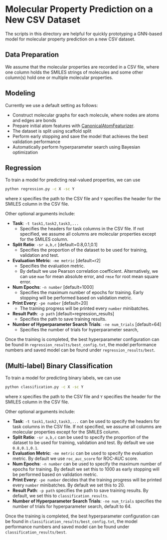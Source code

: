 # Molecular Property Prediction on a New CSV Dataset

The scripts in this directory are helpful for quickly prototyping a GNN-based model for molecular property 
prediction on a new CSV dataset.

## Data Preparation

We assume that the molecular properties are recorded in a CSV file, where one column holds the SMILES strings 
of molecules and some other column(s) hold one or multiple molecular properties.

## Modeling

Currently we use a default setting as follows:
- Construct molecular graphs for each molecule, where nodes are atoms and edges are bonds
- Prepare initial atom features with [CanonicalAtomFeaturizer](https://lifesci.dgl.ai/generated/dgllife.utils.CanonicalAtomFeaturizer.html#dgllife.utils.CanonicalAtomFeaturizer).
- The dataset is split using scaffold split
- Perform early stopping and save the model that achieves the best validation performance
- Automatically perform hyperparameter search using Bayesian optimization

## Regression

To train a model for predicting real-valued properties, we can use 

```bash
python regression.py -c X -sc Y
```

where `X` specifies the path to the CSV file and `Y` specifies the header for the SMILES column in the CSV file.

Other optional arguments include:
- **Task**: `-t task1,task2,task3,...`
    - Specifies the headers for task columns in the CSV file. If not specified, 
    we assume all columns are molecular properties except for the SMILES column.
- **Split Ratio**: `-sr a,b,c` [default=0.8,0.1,0.1]
    - Specifies the proportion of the dataset to be used for training, validation and test. 
- **Evaluation Metric**: `-me metric` [default=r2]
    - Specifies the evaluation metric. 
    - By default we use Pearson correlation coefficient. Alternatively, we can use `mae` for mean absolute error, 
    and `rmse` for root mean square error.
- **Num Epochs**: `-n number` [default=1000]
    - Specifies the maximum number of epochs for training. Early stopping will be performed based on validation metric.
- **Print Every**: `-pe number` [default=20]
    - The training progress will be printed every `number` minibatches.
- **Result Path**: `-p path` [default=regression_results]
    - Specifies the path to save training results.
- **Number of Hyperparameter Search Trials**: `-ne num_trials` [default=64]
    - Specifies the number of trials for hyperparameter search, 

Once the training is completed, the best hyperparameter configuration can be found in `regression_results/best_config.txt`, 
the model performance numbers and saved model can be found under `regression_results/best`.

## (Multi-label) Binary Classification

To train a model for predicting binary labels, we can use 

```bash
python classification.py -c X -sc Y
```

where `X` specifies the path to the CSV file and `Y` specifies the header for the SMILES column in the CSV file.

Other optional arguments include:
- **Task**: `-t task1,task2,task3,...` can be used to specify the headers for task columns in the CSV file. If not specified, 
we assume all columns are molecular properties except for the SMILES column.
- **Split Ratio**: `-sr a,b,c` can be used to specify the proportion of the dataset to be used for training, validation and test. 
By default we use `0.8,0.1,0.1`.
- **Evaluation Metric**: `-me metric` can be used to specify the evaluation metric. 
By default we use `roc_auc_score` for ROC-AUC score.
- **Num Epochs**: `-n number` can be used to specify the maximum number of epochs for training. By default we set this to 
1000 as early stopping will be performed based on validation metric.
- **Print Every**: `-pe number` decides that the training progress will be printed every `number` minibatches. By default 
we set this to 20.
- **Result Path**: `-p path` specifies the path to save training results. By default, we set this to `classification_results`.
- **Number of Hyperparameter Search Trials**: `-ne num_trials` specifies the number of trials for hyperparameter search, 
default to 64.

Once the training is completed, the best hyperparameter configuration can be found in `classification_results/best_config.txt`, 
the model performance numbers and saved model can be found under `classification_results/best`.
